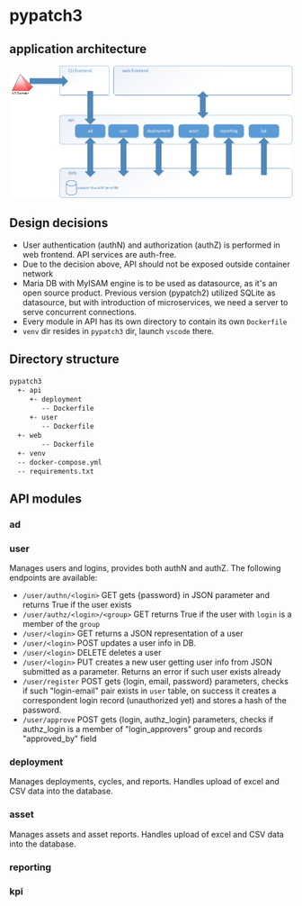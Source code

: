 # pypatch3
## application architecture
![architecture](images/pypatch3_architecture.png)
## Design decisions
- User authentication (authN) and authorization (authZ) is performed in web frontend. API services are auth-free.
- Due to the decision above, API should not be exposed outside container network
- Maria DB with MyISAM engine is to be used as datasource, as it's an open source product. Previous version (pypatch2) utilized SQLite as datasource, but with introduction of microservices, we need a server to serve concurrent connections.
- Every module in API has its own directory to contain its own `Dockerfile`
- `venv` dir resides in `pypatch3` dir, launch `vscode` there.
## Directory structure
```
pypatch3
  +- api
     +- deployment
        -- Dockerfile
     +- user
        -- Dockerfile
  +- web
        -- Dockerfile
  +- venv
  -- docker-compose.yml
  -- requirements.txt
```
## API modules
### ad

### user
Manages users and logins, provides both authN and authZ. The following endpoints are available:
- `/user/authn/<login>` GET gets {password} in JSON parameter and returns True if the user exists 
- `/user/authz/<login>/<group>` GET returns True if the user with `login` is a member of the `group` 
- `/user/<login>` GET returns a JSON representation of a user 
- `/user/<login>` POST updates a user info in DB. 
- `/user/<login>` DELETE deletes a user
- `/user/<login>` PUT creates a new user getting user info from JSON submitted as a parameter. Returns an error if such user exists already
- `/user/register` POST gets {login, email, password} parameters, checks if such "login-email" pair exists in `user` table, on success it creates a correspondent login record (unauthorized yet) and stores a hash of the password.
- `/user/approve` POST gets {login, authz_login} parameters, checks if authz_login is a member of "login_approvers" group and records "approved_by" field
### deployment
Manages deployments, cycles, and reports. Handles upload of excel and CSV data into the database.

### asset
Manages assets and asset reports. Handles upload of excel and CSV data into the database.

### reporting

### kpi